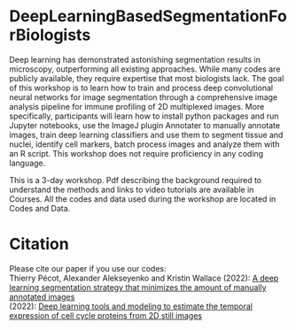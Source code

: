 # DeepLearningBasedSegmentationForBiologists
Deep learning has demonstrated astonishing segmentation results in microscopy, outperforming all existing approaches. While many codes are publicly available, they require expertise that most biologists lack. The goal of this workshop is to learn how to train and process deep convolutional neural networks for image segmentation through a comprehensive image analysis pipeline for immune profiling of 2D multiplexed images. More specifically, participants will learn how to install python packages and run Jupyter notebooks, use the ImageJ plugin Annotater to manually annotate images, train deep learning classifiers and use them to segment tissue and nuclei, identify cell markers, batch process images and analyze them with an R script. This workshop does not require proficiency in any coding language.<br>

This is a 3-day workshop. Pdf describing the background required to understand the methods and links to video tutorials are available in Courses. All the codes and data used during the workshop are located in Codes and Data.

# Citation
Please cite our paper if you use our codes: <br> 
Thierry Pécot, Alexander Alekseyenko and Kristin Wallace (2022): [A deep learning segmentation strategy that minimizes the amount of manually annotated images ](https://f1000research.com/articles/10-256) <br>
 (2022): [Deep learning tools and modeling to estimate the temporal expression of cell cycle proteins from 2D still images](https://journals.plos.org/ploscompbiol/article?id=10.1371/journal.pcbi.1009949)
